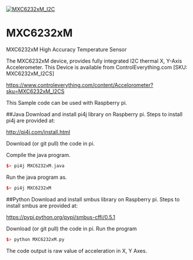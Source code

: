 [![MXC6232xM_I2C](MXC6232xM_I2CS.png)](https://www.controleverything.com/content/Accelorometer?sku=MXC6232xM_I2CS)
# MXC6232xM
MXC6232xM High Accuracy Temperature Sensor 

The MXC6232xM device, provides fully integrated I2C thermal X, Y-Axis Accelerometer.
This Device is available from ControlEverything.com [SKU: MXC6232xM_I2CS]

https://www.controleverything.com/content/Accelorometer?sku=MXC6232xM_I2CS

This Sample code can be used with Raspberry pi.

##Java 
Download and install pi4j library on Raspberry pi. Steps to install pi4j are provided at:

http://pi4j.com/install.html

Download (or git pull) the code in pi.

Compile the java program.
```cpp
$> pi4j MXC6232xM.java
```

Run the java program as.
```cpp
$> pi4j MXC6232xM
```

##Python 
Download and install smbus library on Raspberry pi. Steps to install smbus are provided at:

https://pypi.python.org/pypi/smbus-cffi/0.5.1

Download (or git pull) the code in pi. Run the program

```cpp
$> python MXC6232xM.py
```

The code output is raw value of acceleration in X, Y Axes.

